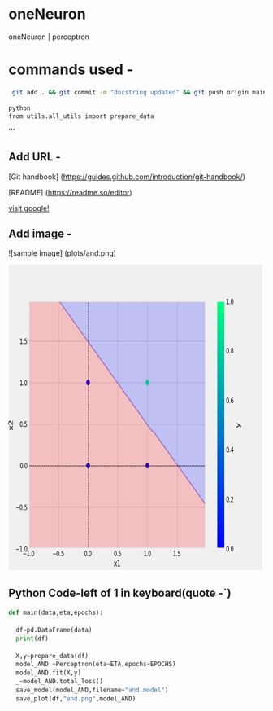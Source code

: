 # oneNeuron
oneNeuron | perceptron

# commands used -
 
``` bash
 git add . && git commit -m "docstring updated" && git push origin main
 ``` 

```shell
python
from utils.all_utils import prepare_data
```

'''
## Add URL -
[Git handbook] (https://guides.github.com/introduction/git-handbook/)

[README] (https://readme.so/editor)

<a href="https://www.google.com">visit google! </a>

## Add image - 
![sample Image] (plots/and.png)

<img src="plots/and.png" alt="Girl in a jacket" width="500" height="600">

## Python Code-left of 1 in keyboard(quote -`)

```python 
def main(data,eta,epochs):
  
  df=pd.DataFrame(data)
  print(df)

  X,y=prepare_data(df)
  model_AND =Perceptron(eta=ETA,epochs=EPOCHS)
  model_AND.fit(X,y)
  _=model_AND.total_loss()
  save_model(model_AND,filename="and.model")
  save_plot(df,"and.png",model_AND)
```

